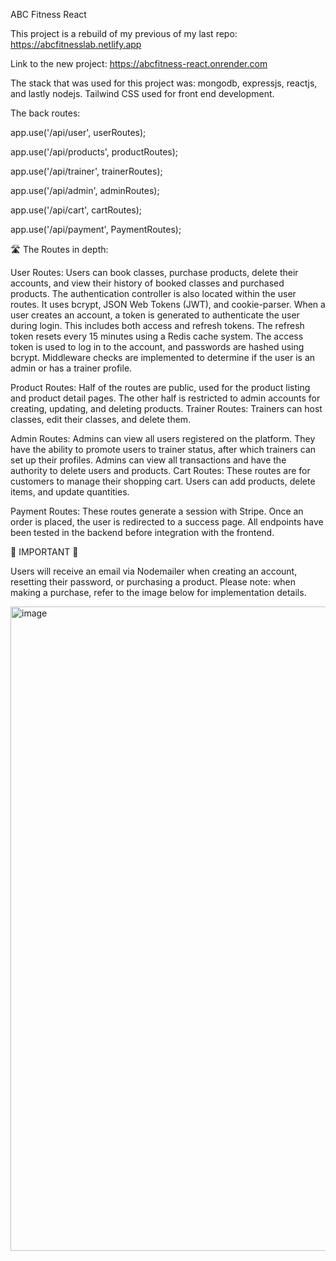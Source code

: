 ABC Fitness React

This project is a rebuild of my previous of my last repo: https://abcfitnesslab.netlify.app

Link to the new project: https://abcfitness-react.onrender.com

The stack that was used for this project was: mongodb, expressjs, reactjs, and lastly nodejs.
Tailwind CSS used for front end development. 


The back routes:

  app.use('/api/user', userRoutes);

  app.use('/api/products', productRoutes);

  app.use('/api/trainer', trainerRoutes);

  app.use('/api/admin', adminRoutes);

  app.use('/api/cart', cartRoutes);
  
  app.use('/api/payment', PaymentRoutes);

🛣️ The Routes in depth: 
 
   User Routes: Users can book classes, purchase products, delete their accounts, and view their history of booked classes and purchased products. The authentication controller is also located within the user routes. It uses bcrypt, JSON Web Tokens (JWT), and cookie-parser. When a user creates an account, a token is generated to authenticate the user during login. This includes both access and refresh tokens. The refresh token resets every 15 minutes using a Redis cache system. The access token is used to log in to the account, and passwords are hashed using bcrypt. Middleware checks are implemented to determine if the user is an admin or has a trainer profile.

  Product Routes: Half of the routes are public, used for the product listing and product detail pages. The other half is restricted to admin accounts for creating, updating, and deleting products.
Trainer Routes: Trainers can host classes, edit their classes, and delete them.

  Admin Routes: Admins can view all users registered on the platform. They have the ability to promote users to trainer status, after which trainers can set up their profiles. Admins can view all transactions and have the authority to delete users and products.
Cart Routes: These routes are for customers to manage their shopping cart. Users can add products, delete items, and update quantities.

  Payment Routes: These routes generate a session with Stripe. Once an order is placed, the user is redirected to a success page.
All endpoints have been tested in the backend before integration with the frontend.

🚨 IMPORTANT 🚨

Users will receive an email via Nodemailer when creating an account, resetting their password, or purchasing a product. Please note: when making a purchase, refer to the image below for implementation details.

<img width="1385" height="1031" alt="image" src="https://github.com/user-attachments/assets/96400446-bc98-48ff-9427-f9cf844bf5f3" />
